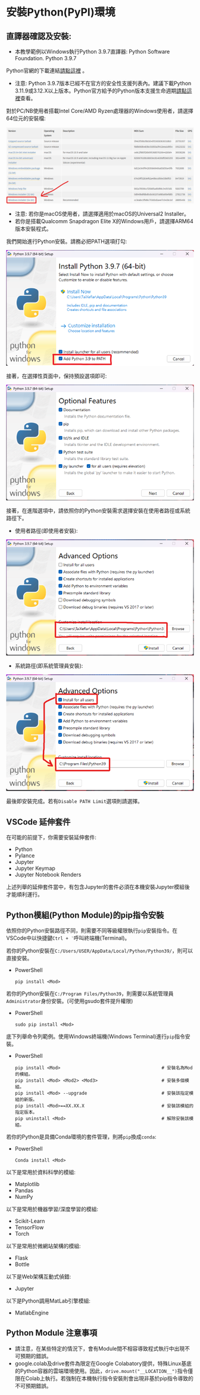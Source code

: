 # 安裝Python(PyPI)環境 
 
## 直譯器確認及安裝:  

  - 本教學範例以Windows執行Python 3.9.7直譯器:  Python Software Foundation. Python 3.9.7

  
  Python官網的下載連結[請點這裡](https://www.python.org/downloads/) 。
   - 注意: Python 3.9.7版本已經不在官方的安全性支援列表內。建議下載Python 3.11.9或3.12.X以上版本。Python官方給予的Python版本支援生命週期[請點這裡](https://devguide.python.org/versions/)查看。

  對於PC/NB使用者搭載Intel Core/AMD Ryzen處理器的Windows使用者，請選擇64位元的安裝檔:

   ![image](../Markdown%20Image/vscode_python_inst0.png)

   - 注意: 若你是macOS使用者，請選擇適用於macOS的Universal2 Installer。
   - 若你是搭載Qualcomm Snapdragon Elite X的Windows用戶，請選擇ARM64版本安裝程式。
  
  我們開始進行Python安裝。請務必把PATH選項打勾:
   
   ![image](../Markdown%20Image/vscode_python_inst1.png)

  接著，在選擇性頁面中，保持預設選項即可:
    
   ![image](../Markdown%20Image/vscode_python_inst2.png)

  接著，在進階選項中，請依照你的Python安裝需求選擇安裝在使用者路徑或系統路徑下。
   - 使用者路徑(即使用者安裝):
    
   ![image](../Markdown%20Image/vscode_python_inst3_user.png)

   - 系統路徑(即系統管理員安裝):

   ![image](../Markdown%20Image/vscode_python_inst3_sudo.png)

  最後即安裝完成。若有`Disable PATH Limit`選項則請選擇。  
    
## VSCode 延伸套件 

在可能的前提下，你需要安裝延伸套件:

  - Python
  - Pylance
  - Jupyter
  - Jupyter Keymap
  - Jupyter Notebook Renders

上述列舉的延伸套件當中，有包含Jupyter的套件必須在本機安裝Jupyter模組後才能順利運行。

## Python模組(Python Module)的pip指令安裝

依照你的Python安裝路徑不同，則需要不同等級權限執行`pip`安裝指令。在VSCode中以快捷鍵`Ctrl + ‵`呼叫終端機(Terminal)。

若你的Python安裝在`C:/Users/USER/AppData/Local/Python/Python39/`，則可以直接安裝。
 - PowerShell
    ```
    pip install <Mod>
    ```
    
若你的Python安裝在`C:/Program Files/Python39`，則需要以系統管理員`Administrator`身份安裝。(可使用gsudo套件提升權限)
 - PowerShell
    ```
    sudo pip install <Mod>
    ```

底下列舉命令列範例。使用Windows終端機(Windows Terminal)進行`pip`指令安裝。
 - PowerShell
    ```
    pip install <Mod>                                      # 安裝名為Mod的模組。
    pip install <Mod> <Mod2> <Mod3>                        # 安裝多個模組。
    pip install <Mod> --upgrade                            # 安裝該指定模組的新版。
    pip install <Mod>==XX.XX.X                             # 安裝該模組的指定版本。
    pip uninstall <Mod>                                    # 解除安裝該模組。
    ```

若你的Python是具備Conda環境的套件管理，則將`pip`換成`conda`:
 - PowerShell
   ```
   Conda install <Mod>
   ```


以下是常用於資料科學的模組:
  - Matplotlib
  - Pandas
  - NumPy

以下是常用於機器學習/深度學習的模組:
  - Scikit-Learn
  - TensorFlow
  - Torch

以下是常用於微網站架構的模組:
  - Flask
  - Bottle

以下是Web架構互動式偵錯:
  - Jupyter

以下是Python調用MatLab引擎模組:
  - MatlabEngine


## Python Module 注意事項

  - 請注意，在某些特定的情況下，會有Module間不相容導致程式執行中出現不可預期的錯誤。
  - google.colab及drive套件為限定在Google Colabatory提供，特殊Linux基底的Python容器的雲端環境使用。因此，`drive.mount("__LOCATION__")`指令僅限在Colab上執行。若強制在本機執行指令安裝則會出現非基於pip指令導致的不可預期錯誤。
  
